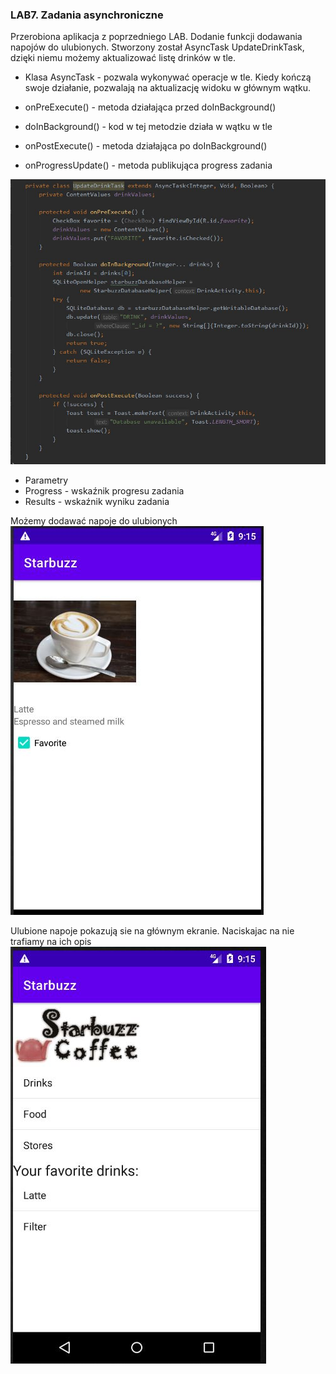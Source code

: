 ### LAB7. Zadania asynchroniczne
Przerobiona aplikacja z poprzedniego LAB.
Dodanie funkcji dodawania napojów do ulubionych.
Stworzony został AsyncTask UpdateDrinkTask, dzięki niemu możemy aktualizować listę drinków w tle.

- Klasa AsyncTask - pozwala wykonywać operacje w tle. 
Kiedy kończą swoje działanie, pozwalają na aktualizację widoku w głównym wątku.

- onPreExecute() - metoda działająca przed doInBackground()

- doInBackground() - kod w tej metodzie działa w wątku w tle

- onPostExecute() - metoda działająca po doInBackground() 

- onProgressUpdate() - metoda publikująca progress zadania

![strona głóna](/Lab7/3.JPG)

- Parametry 
- Progress - wskaźnik progresu zadania
- Results - wskaźnik wyniku zadania


Możemy dodawać napoje do ulubionych
![strona głóna](/Lab7/1.JPG)

Ulubione napoje pokazują sie na głównym ekranie. 
Naciskajac na nie trafiamy na ich opis
![strona głóna](/Lab7/2.JPG)
